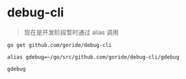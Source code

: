 # debug-cli

> 现在是开发阶段暂时通过 alias 调用

`go get github.com/goride/debug-cli`

```shell
alias gdebug=~/go/src/github.com/goride/debug-cli/gdebug
```

```shell
gdebug
```
